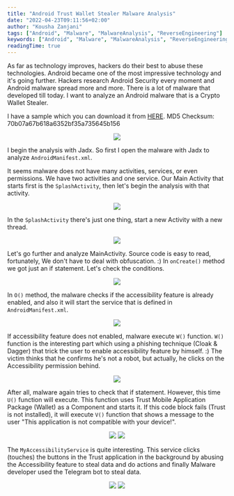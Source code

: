 ```yaml
---
title: "Android Trust Wallet Stealer Malware Analysis"
date: "2022-04-23T09:11:56+02:00"
author: "Kousha Zanjani"
tags: ["Android", "Malware", "MalwareAnalysis", "ReverseEngineering"]
keywords: ["Android", "Malware", "MalwareAnalysis", "ReverseEngineering"]
readingTime: true
---
```


As far as technology improves, hackers do their best to abuse these technologies. Android became one of the most impressive technology and it's going further. Hackers research Android Security every moment and Android malware spread more and more. There is a lot of malware that developed till today. I want to analyze an Android malware that is a Crypto Wallet Stealer.

I have a sample which you can download it from [HERE](https://raw.githubusercontent.com/sk3ptre/AndroidMalware_2021/main/octCryptoStealer.zip). MD5 Checksum: 70b07a67b618a6352bf35a735645b156

<p align="center">
<img src="https://user-images.githubusercontent.com/36133745/164783235-d8df38a6-e0f3-4e68-9f64-57fa21b98435.gif">
</p>

I begin the analysis with Jadx. So first I open the malware with Jadx to analyze `AndroidManifest.xml`.

It seems malware does not have many activities, services, or even permissions. We have two activities and one service. Our Main Activity that starts first is the `SplashActivity`, then let's begin the analysis with that activity.
<p align="center">
<img src="https://user-images.githubusercontent.com/36133745/164781757-d6257764-e837-45cd-821f-5bb7ca58f567.png">
</p>

In the `SplashActivity` there's just one thing, start a new Activity with a new thread.
<p align="center">
<img src="https://user-images.githubusercontent.com/36133745/164781778-13242f06-6ebb-4c99-beca-52d64ca09644.png">
</p>

Let's go further and analyze MainActivity. Source code is easy to read, fortunately, We don't have to deal with obfuscation. :)
In `onCreate()` method we got just an if statement. Let's check the conditions.
<p align="center">
<img src="https://user-images.githubusercontent.com/36133745/164781781-3b93b09d-a83d-475f-b929-54e91ccd72a8.png">
</p>


In `O()` method, the malware checks if the accessibility feature is already enabled, and also it will start the service that is defined in `AndroidManifest.xml`.
<p align="center">
<img src="https://user-images.githubusercontent.com/36133745/164781790-9b4b88c8-948a-4360-afb8-fa588d1a1b80.png">
</p>

If accessibility feature does not enabled, malware execute `W()` function. `W()` function is the interesting part which using a phishing technique (Cloak & Dagger) that trick the user to enable accessibility feature by himself. :)
The victim thinks that he confirms he's not a robot, but actually, he clicks on the Accessibility permission behind.
<p align="center">
<img src="https://user-images.githubusercontent.com/36133745/164781792-020652e3-fc1a-4b8c-983a-3c7601f19fd8.png">
</p>

After all, malware again tries to check that if statement. However, this time `U()` function will execute. This function uses Trust Mobile Application Package (Wallet) as a Component and starts it. If this code block fails (Trust is not installed), it will execute `V()` function that shows a message to the user "This application is not compatible with your device!".
<p align="center">
<img src="https://user-images.githubusercontent.com/36133745/164781797-6a977447-aff0-491c-9284-0b4714809c64.png">
<img src="https://user-images.githubusercontent.com/36133745/164781801-394f8e1c-0342-4542-beca-b0ce59fe0f6c.png">
</p>

The `MyAccessibilityService` is quite interesting. This service clicks (touches) the buttons in the Trust application in the background by abusing the Accessibility feature to steal data and do actions and finally Malware developer used the Telegram bot to steal data.
<p align="center">
<img src="https://user-images.githubusercontent.com/36133745/164781804-83eed87e-8f79-44b7-b58d-3312abb78f02.png">
<img src="https://user-images.githubusercontent.com/36133745/164781814-de8428b9-6047-47eb-80f4-015fa9aa9908.png">
</p>
